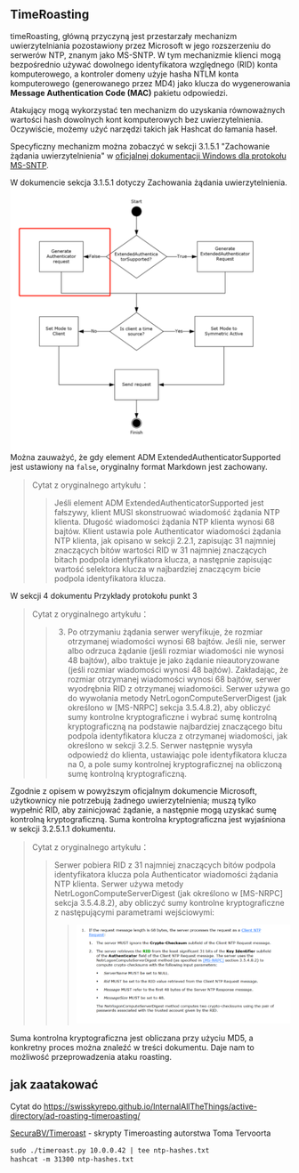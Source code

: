 ## TimeRoasting

timeRoasting, główną przyczyną jest przestarzały mechanizm uwierzytelniania pozostawiony przez Microsoft w jego rozszerzeniu do serwerów NTP, znanym jako MS-SNTP. W tym mechanizmie klienci mogą bezpośrednio używać dowolnego identyfikatora względnego (RID) konta komputerowego, a kontroler domeny użyje hasha NTLM konta komputerowego (generowanego przez MD4) jako klucza do wygenerowania **Message Authentication Code (MAC)** pakietu odpowiedzi.

Atakujący mogą wykorzystać ten mechanizm do uzyskania równoważnych wartości hash dowolnych kont komputerowych bez uwierzytelnienia. Oczywiście, możemy użyć narzędzi takich jak Hashcat do łamania haseł.

Specyficzny mechanizm można zobaczyć w sekcji 3.1.5.1 "Zachowanie żądania uwierzytelnienia" w [oficjalnej dokumentacji Windows dla protokołu MS-SNTP](https://winprotocoldoc.z19.web.core.windows.net/MS-SNTP/%5bMS-SNTP%5d.pdf).

W dokumencie sekcja 3.1.5.1 dotyczy Zachowania żądania uwierzytelnienia.
![](../../images/Pasted%20image%2020250709114508.png)
Można zauważyć, że gdy element ADM ExtendedAuthenticatorSupported jest ustawiony na `false`, oryginalny format Markdown jest zachowany.

> Cytat z oryginalnego artykułu：
>> Jeśli element ADM ExtendedAuthenticatorSupported jest fałszywy, klient MUSI skonstruować wiadomość żądania NTP klienta. Długość wiadomości żądania NTP klienta wynosi 68 bajtów. Klient ustawia pole Authenticator wiadomości żądania NTP klienta, jak opisano w sekcji 2.2.1, zapisując 31 najmniej znaczących bitów wartości RID w 31 najmniej znaczących bitach podpola identyfikatora klucza, a następnie zapisując wartość selektora klucza w najbardziej znaczącym bicie podpola identyfikatora klucza.

W sekcji 4 dokumentu Przykłady protokołu punkt 3

> Cytat z oryginalnego artykułu：
>> 3. Po otrzymaniu żądania serwer weryfikuje, że rozmiar otrzymanej wiadomości wynosi 68 bajtów. Jeśli nie, serwer albo odrzuca żądanie (jeśli rozmiar wiadomości nie wynosi 48 bajtów), albo traktuje je jako żądanie nieautoryzowane (jeśli rozmiar wiadomości wynosi 48 bajtów). Zakładając, że rozmiar otrzymanej wiadomości wynosi 68 bajtów, serwer wyodrębnia RID z otrzymanej wiadomości. Serwer używa go do wywołania metody NetrLogonComputeServerDigest (jak określono w [MS-NRPC] sekcja 3.5.4.8.2), aby obliczyć sumy kontrolne kryptograficzne i wybrać sumę kontrolną kryptograficzną na podstawie najbardziej znaczącego bitu podpola identyfikatora klucza z otrzymanej wiadomości, jak określono w sekcji 3.2.5. Serwer następnie wysyła odpowiedź do klienta, ustawiając pole identyfikatora klucza na 0, a pole sumy kontrolnej kryptograficznej na obliczoną sumę kontrolną kryptograficzną.

Zgodnie z opisem w powyższym oficjalnym dokumencie Microsoft, użytkownicy nie potrzebują żadnego uwierzytelnienia; muszą tylko wypełnić RID, aby zainicjować żądanie, a następnie mogą uzyskać sumę kontrolną kryptograficzną. Suma kontrolna kryptograficzna jest wyjaśniona w sekcji 3.2.5.1.1 dokumentu.

> Cytat z oryginalnego artykułu：
>> Serwer pobiera RID z 31 najmniej znaczących bitów podpola identyfikatora klucza pola Authenticator wiadomości żądania NTP klienta. Serwer używa metody NetrLogonComputeServerDigest (jak określono w [MS-NRPC] sekcja 3.5.4.8.2), aby obliczyć sumy kontrolne kryptograficzne z następującymi parametrami wejściowymi:
>>>![](../../images/Pasted%20image%2020250709115757.png)

Suma kontrolna kryptograficzna jest obliczana przy użyciu MD5, a konkretny proces można znaleźć w treści dokumentu. Daje nam to możliwość przeprowadzenia ataku roasting.

## jak zaatakować

Cytat do https://swisskyrepo.github.io/InternalAllTheThings/active-directory/ad-roasting-timeroasting/

[SecuraBV/Timeroast](https://github.com/SecuraBV/Timeroast) - skrypty Timeroasting autorstwa Toma Tervoorta
```
sudo ./timeroast.py 10.0.0.42 | tee ntp-hashes.txt
hashcat -m 31300 ntp-hashes.txt

